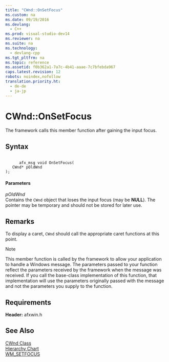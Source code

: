 ```yaml
---
title: "CWnd::OnSetFocus"
ms.custom: na
ms.date: 09/19/2016
ms.devlang: 
  - C++
ms.prod: visual-studio-dev14
ms.reviewer: na
ms.suite: na
ms.technology: 
  - devlang-cpp
ms.tgt_pltfrm: na
ms.topic: reference
ms.assetid: f0b362a1-7a7c-4b41-aaae-7c7bfebda967
caps.latest.revision: 12
robots: noindex,nofollow
translation.priority.ht: 
  - de-de
  - ja-jp
---
```

# CWnd::OnSetFocus
The framework calls this member function after gaining the input focus.  
  
## Syntax  
  
```  
  
      afx_msg void OnSetFocus(  
   CWnd* pOldWnd   
);  
```  
  
#### Parameters  
 *pOldWnd*  
 Contains the `CWnd` object that loses the input focus (may be **NULL**). The pointer may be temporary and should not be stored for later use.  
  
## Remarks  
 To display a caret, `CWnd` should call the appropriate caret functions at this point.  
  
> [!NOTE]
>  This member function is called by the framework to allow your application to handle a Windows message. The parameters passed to your function reflect the parameters received by the framework when the message was received. If you call the base-class implementation of this function, that implementation will use the parameters originally passed with the message and not the parameters you supply to the function.  
  
## Requirements  
 **Header:** afxwin.h  
  
## See Also  
 [CWnd Class](../vs140/CWnd-Class.md)   
 [Hierarchy Chart](../vs140/Hierarchy-Chart.md)   
 [WM_SETFOCUS](http://msdn.microsoft.com/library/windows/desktop/ms646283)